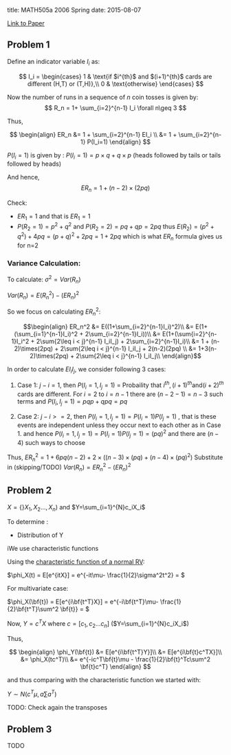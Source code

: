 title: MATH505a 2006 Spring
date: 2015-08-07

[Link to Paper](http://www-bcf.usc.edu/~mathgp/quals/20061/505aspring06.pdf)
## Problem 1

Define an indicator variable $I_i$ as:

$$
I_i = \begin{cases}
1 & \text{if $i^{th}$ and $(i+1)^{th}$ cards are different (H,T) or (T,H)},\\
0 & \text{otherwise}
\end{cases}
$$

Now the number of runs in a sequence of $n$ coin tosses is given by:
$$
R_n = 1+ \sum_{i=2}^{n-1} I_i \forall n\geq 3
$$


Thus, 

$$
\begin{align}
ER_n &= 1 + \sum_{i=2}^{n-1} EI_i \\
     &= 1 + \sum_{i=2}^{n-1} P(I_i=1)
\end{align}
$$

$P(I_i=1)$  is given by : $P(I_i=1)=p\times q + q \times p$
(heads followed by tails or tails followed by heads)


And hence, 
$$
ER_n = 1+(n-2) \times (2pq)
$$

Check:
- $ER_1 = 1$ and that is $ER_1=1$
- $P(R_2=1)=p^2 + q^2$ and $P(R_2=2)=pq+qp=2pq$ thus
$E(R_2)=(p^2+q^2)+4pq = (p+q)^2+2pq = 1+2pq$ which is what $ER_n$ formula gives us
for n=2


### Variance Calculation:

To calculate: $\sigma^2=Var(R_n)$

$Var(R_n) = E(R_n^2)-(ER_n)^2$


So we focus on calculating $ER_n^2$:

$$\begin{align}
ER_n^2 &= E((1+\sum_{i=2}^{n-1}I_i)^2)\\
 &= E(1+(\sum_{i=1}^{n-1}I_i)^2 + 2\sum_{i=2}^{n-1}I_i))\\
 &= E(1+(\sum{i=2}^{n-1}I_i^2 + 2\sum{2\leq i < j}^{n-1} I_iI_j) + 2\sum_{i=2}^{n-1}I_i)\\
 &= 1 + (n-2)\times(2pq) + 2\sum{2\leq i < j}^{n-1} I_iI_j + 2(n-2)(2pq) \\
 &= 1+3(n-2)\times(2pq) + 2\sum{2\leq i < j}^{n-1} I_iI_j\\
\end{align}$$

In order to calculate $EI_iI_j$, we consider following 3 cases:

1. Case 1: $j-i=1$, then $P(I_i=1, I_j=1)$ = Probaility that $i^{th}, (i+1)^{th} \mathrm{and} (i+2)^{th}$ cards are different. For $i=2$ to $i={n-1}$
there are $(n-2-1)=n-3$ such terms and $P(I_i,I_j=1)= pqp+qpq=pq$

2. Case 2: $j-i>=2$, then $P(I_i=1,I_j=1) = P(I_i=1)P(I_j=1)$ , that is these events are independent unless they occur next to each other
as in Case 1. and hence $P(I_i=1,I_j=1)=P(I_i=1)P(I_j=1) = (pq)^2$ and there are $(n-4)$ such ways to choose

Thus,
$ER_n^2 = 1+6pq(n-2)+2\times((n-3)\times (pq)+(n-4)\times(pq)^2)$
Substitute in (skipping/TODO)
$Var(R_n) = ER_n^2-(ER_n)^2$

## Problem 2
$X = \{\}X_1,X_2 \dots, X_n)$ and $Y=\sum_{i=1}^{N}c_iX_i$

To determine :
- Distribution of Y

iWe use characteristic functions

Using the [characteristic function of a normal RV](https://en.wikipedia.org/wiki/Normal_distribution#Fourier_transform_and_characteristic_function):

$\phi_X(t) = E[e^{itX}] = e^{-it\mu- \frac{1}{2}\sigma^2t^2} = $

For multivariate case:

$\phi_X(\bf{t}) = E[e^{i\bf{t^T}X}] = e^{-i\bf{t^T}\mu- \frac{1}{2}\bf{t^T}\sum^2 \bf{t}} = $


Now, $Y=c^TX$ where $c=[c_1,c_2 \dots c_n]$ ($Y=\sum_{i=1}^{N}c_iX_i$)

Thus,


$$
\begin{align}
\phi_Y(\bf{t}) &= E[e^{i\bf{t^T}Y}]\\
            &= E[e^{i\bf{t}c^TX}]\\
            &= \phi_X(tc^T)\\
            &=  e^{-ic^T\bf{t}\mu - \frac{1}{2}\bf{t}^Tc\sum^2 \bf{t}c^T}
\end{align}
$$

and thus comparing with the characteristic function we started with:

$Y \sim N(c^T\mu, a\sum a^T)$

TODO: Check again the transposes

## Problem 3
TODO

